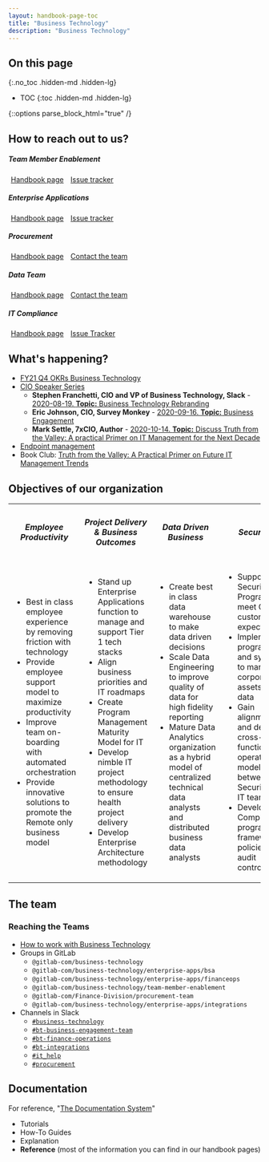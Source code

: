 ```yaml
---
layout: handbook-page-toc
title: "Business Technology"
description: "Business Technology"
---
```


<link rel="stylesheet" type="text/css" href="/stylesheets/biztech.css" />

## On this page
{:.no_toc .hidden-md .hidden-lg}

- TOC
{:toc .hidden-md .hidden-lg}

{::options parse_block_html="true" /}

## <i class="far fa-paper-plane" id="biz-tech-icons"></i> How to reach out to us?

<div class="flex-row" markdown="0">
  <div>
    <h5>Team Member Enablement</h5>
    <a href="/handbook/business-technology/team-member-enablement/" class="btn btn-purple" style="width:170px;margin:5px;">Handbook page</a>
    <a href="https://gitlab.com/gitlab-com/business-technology/team-member-enablement/issue-tracker/-/issues/new" class="btn btn-purple" style="width:170px;margin:5px;">Issue tracker</a>
  </div>
  <div>
    <h5>Enterprise Applications</h5>
    <a href="/handbook/business-technology/enterprise-applications/" class="btn btn-purple" style="width:170px;margin:5px;">Handbook page</a>
    <a href="https://gitlab.com/gitlab-com/business-technology/Business-Technology/-/issues/new" class="btn btn-purple" style="width:170px;margin:5px;">Issue tracker</a>
  </div>
</div>

<div class="flex-row" markdown="0">
  <div>
    <h5>Procurement</h5>
    <a href="/handbook/finance/procurement/" class="btn btn-purple" style="width:170px;margin:5px;">Handbook page</a>
    <a href="/handbook/finance/procurement/#-contacting-procurement" class="btn btn-purple" style="width:170px;margin:5px;">Contact the team</a>
  </div>
  <div>
    <h5>Data Team</h5>
    <a href="/handbook/business-technology/data-team" class="btn btn-purple" style="width:170px;margin:5px;">Handbook page</a>
    <a href="/handbook/business-technology/data-team/#contact-us" class="btn btn-purple" style="width:170px;margin:5px;">Contact the team</a>
  </div>
</div>

<div class="flex-row" markdown="0">
  <div>
    <h5>IT Compliance</h5>
    <a href="/handbook/business-technology/it-compliance/" class="btn btn-purple" style="width:170px;margin:5px;">Handbook page</a>
    <a href="https://gitlab.com/gitlab-com/business-technology/it-compliance/it-compliance-issue-tracker/-/issues/new" class="btn btn-purple" style="width:170px;margin:5px;">Issue Tracker</a>
  </div>
  <div style="width:50%;margin:5px;">
  </div>
</div>

## <i class="far fa-newspaper" id="biz-tech-icons"></i> What's happening?

- [FY21 Q4 OKRs Business Technology](https://gitlab.com/groups/gitlab-com/business-technology/-/epics/187)
- [CIO Speaker Series](https://www.youtube.com/watch?v=dHtIR7Oya6o&list=PL05JrBw4t0Kom2dWuFd-KoVnZqUTmlZQJ)
    - **Stephen Franchetti, CIO and VP of Business Technology, Slack** - [2020-08-19. **Topic:** Business Technology Rebranding](https://youtu.be/j9vjNMVuL9c)
    - **Eric Johnson, CIO, Survey Monkey** - [2020-09-16. **Topic:** Business Engagement](https://www.youtube.com/watch?v=dHtIR7Oya6o)
    - **Mark Settle, 7xCIO, Author** - [2020-10-14. **Topic:** Discuss Truth from the Valley: A practical Primer on IT Management for the Next Decade](https://www.youtube.com/watch?v=MLAboHCE434)
- [Endpoint management](https://gitlab.com/gitlab-com/www-gitlab-com/-/merge_requests/48867)
- Book Club: [Truth from the Valley: A Practical Primer on Future IT Management Trends](https://gitlab.com/gitlab-com/book-clubs/-/issues/12)

## <i class="fas fa-tasks" id="biz-tech-icons"></i> Objectives of our organization

<table id="objectives-table-bizops">
  <tr>
    <th>
        <i class="fas fa-users-cog i-bt"></i>
        <h5>Employee Productivity</h5>
    </th>
    <th>
        <i class="fas fa-user-clock i-bt"></i>
        <h5>Project Delivery & Business Outcomes</h5>
    </th>
    <th>
        <i class="fas fa-chart-line i-bt"></i>
        <h5>Data Driven Business </h5>
    </th>
    <th>
        <i class="fas fa-shield-alt i-bt"></i>
        <h5>Security</h5>
    </th>
  </tr>
  <tr>
      <td>
        <ul>
            <li>Best in class employee experience by removing friction with technology</li>
            <li>Provide employee support model to maximize productivity</li>
            <li>Improve team on-boarding with automated orchestration</li>
            <li>Provide innovative solutions to promote the Remote only business model</li>
        </ul>
      </td>
      <td>
        <ul>
            <li>Stand up Enterprise Applications function to manage and support Tier 1 tech stacks</li>
            <li>Align business priorities and IT roadmaps</li>
            <li>Create Program Management Maturity Model for IT</li>
            <li>Develop nimble IT project methodology to ensure health project delivery</li>
            <li>Develop Enterprise Architecture methodology</li>
        </ul>
      </td>
      <td>
        <ul>
            <li>Create best in class data warehouse to make data driven decisions</li>
            <li>Scale Data Engineering to improve quality of data for high fidelity reporting</li>
            <li>Mature Data Analytics organization as a hybrid model of centralized technical data analysts and distributed business data analysts</li>
        </ul>
      </td>
      <td>
        <ul>
            <li>Support Security Program to meet GitLab customer expectations</li>
            <li>Implement programs and systems to manage corporate assets and data</li>
            <li>Gain alignment and develop cross-functional operating model between Security and IT teams</li>
            <li>Develop IT Compliance program, framework, policies and audit controls</li>
        </ul>
      </td>
  </tr>
</table>

## <i class="fas fa-users" id="biz-tech-icons"></i>The team

### Reaching the Teams

- [How to work with Business Technology](/handbook/business-technology/how-we-work/)
- Groups in GitLab
    - `@gitlab-com/business-technology`
    - `@gitlab-com/business-technology/enterprise-apps/bsa`
    - `@gitlab-com/business-technology/enterprise-apps/financeops`
    - `@gitlab-com/business-technology/team-member-enablement`
    - `@gitlab-com/Finance-Division/procurement-team`
    - `@gitlab-com/business-technology/enterprise-apps/integrations`
- Channels in Slack
    - [`#business-technology`](https://gitlab.slack.com/archives/C01BLS12V37)
    - [`#bt-business-engagement-team`](https://gitlab.slack.com/archives/CKEFG8CBV)
    - [`#bt-finance-operations`](https://gitlab.slack.com/archives/CSTMYD5E1)
    - [`#bt-integrations`](https://gitlab.slack.com/archives/C015U7R5XJ8)
    - [`#it_help`](https://gitlab.slack.com/archives/CK4EQH50E)
    - [`#procurement`](https://gitlab.slack.com/archives/CPTMP6ZCK)

## Documentation

For reference, "[The Documentation System](https://documentation.divio.com/)"

- Tutorials
- How-To Guides
- Explanation
- **Reference** (most of the information you can find in our handbook pages)
